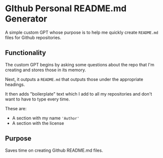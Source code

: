 # GIthub Personal README.md Generator

A simple custom GPT whose purpose is to help me quickly create `README.md` files for Github repositories.

## Functionality

The custom GPT begins by asking some questions about the repo that I'm creating and stores those in its memory. 

Next, it outputs a `README.md` that outputs those under the appropriate headings.

It then adds "boilerplate" text which I add to all my repositories and don't want to have to type every time. 

These are:

- A section with my name `'Author'`
- A section with the license 

## Purpose

Saves time on creating Github README.md files.